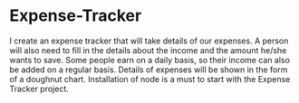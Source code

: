 # Expense-Tracker
I create an expense tracker that will take details of our expenses. A person will also need to fill in the details about the income and the amount he/she wants to save. Some people earn on a daily basis, so their income can also be added on a regular basis. Details of expenses will be shown in the form of a doughnut chart. Installation of node is a must to start with the Expense Tracker project.
